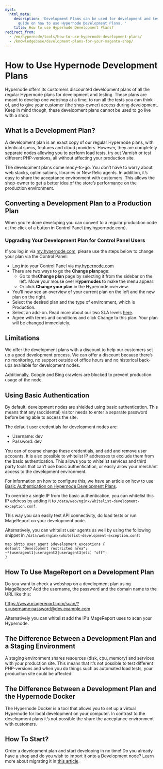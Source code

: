```yaml
---
myst:
  html_meta:
    description: 'Development Plans can be used for development and testing. Use this
      guide on how to use Hypernode Development Plans. '
    title: How to use Hypernode Development Plans?
redirect_from:
  - /en/hypernode/tools/how-to-use-hypernode-development-plans/
  - /knowledgebase/development-plans-for-your-magento-shop/
---
```


<!-- source: https://support.hypernode.com/en/hypernode/tools/how-to-use-hypernode-development-plans/ -->

# How to Use Hypernode Development Plans

Hypernode offers its customers discounted development plans of all the regular Hypernode plans for development and testing. These plans are meant to develop one webshop at a time, to run all the tests you can think of, and to give your customer (the shop-owner) access during development. Keep in mind though, these development plans cannot be used to go live with a shop.

## What Is a Development Plan?

A development plan is an exact copy of our regular Hypernode plans, with identical specs, features and cloud providers. However, they are completely separate nodes allowing you to perform load tests, try out Varnish or test different PHP-versions, all without affecting your production site.

The development plans come ready-to-go. You don’t have to worry about web stacks, optimisations, libraries or New Relic agents. In addition, it’s easy to share the acceptance environment with customers. This allows the shop-owner to get a better idea of the store’s performance on the production environment.

## Converting a Development Plan to a Production Plan

When you’re done developing you can convert to a regular production node at the click of a button in Control Panel (my.hypernode.com).

### Upgrading Your Development Plan for Control Panel Users

If you log in via [my.hypernode.com](https://auth.hypernode.com/), please use the steps below to change your plan via the Control Panel:

- Log into your Control Panel via [my.hypernode.com](http://my.hypernode.com)
- There are two ways to go the **Change plan**page:
  - Go to the**Change plan** page by selecting it from the sidebar on the left. Move your mouse over **Hypernodes** to make the menu appear:
  - Or click **Change your plan** in the Hypernode overview.
- You'll now see an overview of your current plan on the left and the new plan on the right.
- Select the desired plan and the type of environment, which is Production.
- Select an add-on. Read more about our two SLA levels [here](../../about-hypernode/support/emergency-support-outside-office-hours.md#hypernode-emergency-service-costs).
- Agree with terms and conditions and click Change to this plan. Your plan will be changed immediately.

## Limitations

We offer the development plans with a discount to help our customers set up a good development process. We can offer a discount because there’s no monitoring, no support outside of office hours and no historical back-ups available for development nodes.

Additionally, Google and Bing crawlers are blocked to prevent production usage of the node.

## Using Basic Authentication

By default, development nodes are shielded using basic authentication. This means that any (accidental) visitor needs to enter a separate password before being able to access the site.

The default user credentials for development nodes are:

- Username: dev
- Password: dev

You can of course change these credentials, and add and remove user accounts. It is also possible to whitelist IP addresses to exclude them from the basic authentication. This allows you to whitelist services and third party tools that can’t use basic authentication, or easily allow your merchant access to the development environment.

For information on how to configure this, we have an article on how to use [Basic Authentication on Hypernode Development Plans](../nginx/basic-authentication-on-hypernode-development-plans.md).

To override a single IP from the basic authentication, you can whitelist this IP address by adding it to `/data/web/nginx/whitelist-development-exception.conf`.

This way you can easily test API connectivity, do load tests or run MageReport on your development node.

Alternatively, you can whitelist user agents as well by using the following snippet in `/data/web/nginx/whitelist-development-exception.conf`:

```
map $http_user_agent $development_exceptions {
default "Development restricted area";
~*(useragent1|useragent2|useragent3|etc) "off";
}
```

## How To Use MageReport on a Development Plan

Do you want to check a webshop on a development plan using MageReport? Add the username, the password and the domain name to the URL like this:

<https://www.magereport.com/scan/?s=username:password@dev.example.com>

Alternatively you can whitelist add the IP’s MageReport uses to scan your Hypernode.

## The Difference Between a Development Plan and a Staging Environment

A staging environment shares resources (disk, cpu, memory) and services with your production site. This means that it’s not possible to test different PHP-versions and when you do things such as automated load tests, your production site could be affected.

## The Difference Between a Development Plan and the Hypernode Docker

The Hypernode Docker is a tool that allows you to set up a virtual Hypernode for local development on your computer. In contrast to the development plans it’s not possible the share the acceptance environment with customers.

## How To Start?

Order a development plan and start developing in no time! Do you already have a shop and do you wish to import it onto a Development node? Learn more about migrating it in [this article](../tools/how-to-migrate-your-shop-to-hypernode.md).
